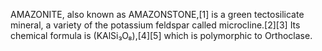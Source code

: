 AMAZONITE, also known as AMAZONSTONE,[1] is a green tectosilicate mineral, a variety of the potassium feldspar called microcline.[2][3] Its chemical formula is (KAlSi₃O₈),[4][5] which is polymorphic to Orthoclase.

